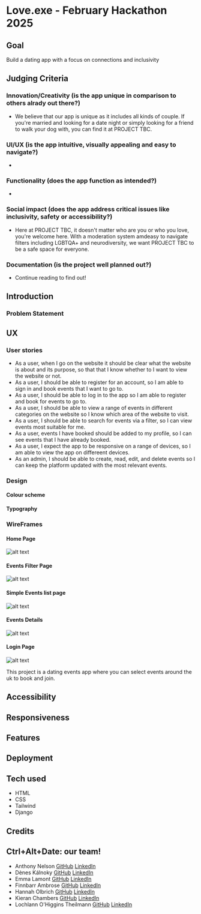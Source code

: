 # Love.exe - February Hackathon 2025

## Goal
Build a dating app with a focus on connections and inclusivity

## Judging Criteria
### Innovation/Creativity (is the app unique in comparison to others alrady out there?)
- We believe that our app is unique as it includes all kinds of couple. If you're married and looking for a date night or simply looking for a friend to walk your dog with, you can find it at PROJECT TBC.
### UI/UX (is the app intuitive, visually appealing and easy to navigate?)
- 
### Functionality (does the app function as intended?)
- 
### Social impact (does the app address critical issues like inclusivity, safety or accessibility?)
- Here at PROJECT TBC, it doesn't matter who are you or who you love, you're welcome here. With a moderation system amdeasy to navigate filters including LGBTQA+ and neurodiversity, we want PROJECT TBC to be a safe space for everyone. 
### Documentation (is the project well planned out?)
- Continue reading to find out! 

## Introduction

### Problem Statement

## UX
### User stories
- As a user, when I go on the website it should be clear what the website is about and its purpose, so that that I know whether to I want to view the website or not.
- As a user, I should be able to register for an account, so I am able to sign in and book events that I want to go to.
- As a user, I should be able to log in to the app so I am able to register and book for events to go to.
- As a user, I should be able to view a range of events in different categories on the website so I know which area of the website to visit.
- As a user, I should be able to search for events via a filter, so I can view events most suitable for me.
- As a user, events I have booked should be added to my profile, so I can see events that I have already booked.
- As a user, I expect the app to be responsive on a range of devices, so I am able to view the app on differeent devices.
- As an admin, I should be able to create, read, edit, and delete events so I can keep the platform updated with the most relevant events.

### Design
#### Colour scheme
#### Typography

### WireFrames

#### Home Page
![alt text](image.png)

#### Events Filter Page
![alt text](image-1.png)

#### Simple Events list page
![alt text](image-3.png)

#### Events Details

![alt text](image-4.png)

#### Login Page

![alt text](image-2.png)

This project is a dating events app where you can select events around the uk to book and join. 

## Accessibility

## Responsiveness

## Features

## Deployment

## Tech used
- HTML
- CSS
- Tailwind
- Django

## Credits

## Ctrl+Alt+Date: our team!
- Anthony Nelson [GitHub](https://github.com/anthonyjn08) [LinkedIn](https://www.linkedin.com/in/anthony-nelson8/)
- Dènes Kálnoky [GitHub]() [LinkedIn]()
- Emma Lamont [GitHub](https://github.com/elamont174) [LinkedIn](https://www.linkedin.com/in/emma-lamont/)
- Finnbarr Ambrose [GitHub]() [LinkedIn]()
-  Hannah Olbrich [GitHub](https://github.com/hannahro15) [LinkedIn](https://www.linkedin.com/in/hannaholbrich/)
- Kieran Chambers [GitHub]() [LinkedIn]()
- Lochlann O'Higgins Theilmann [GitHub]() [LinkedIn]()

